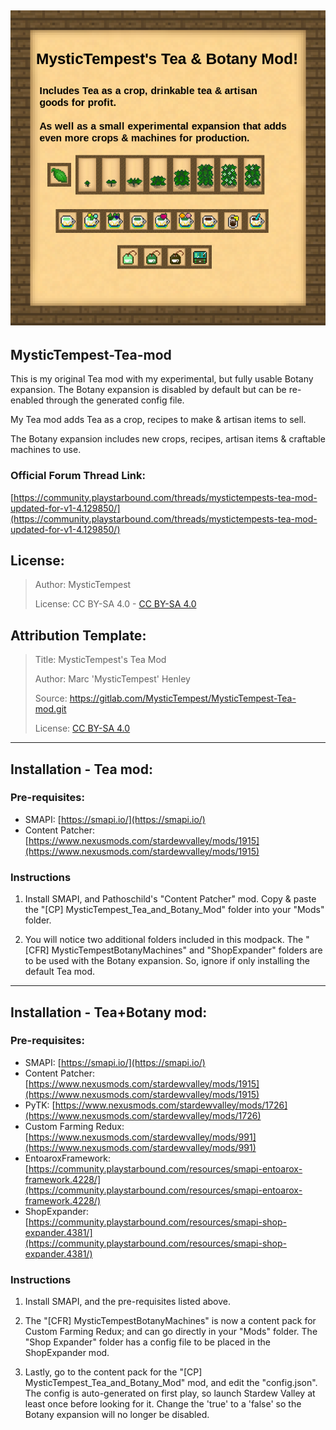 ![Screenshot](screenshot.png)
----
MysticTempest-Tea-mod
----

This is my original Tea mod with my experimental, but fully usable Botany expansion.
The Botany expansion is disabled by default but can be re-enabled through the generated config file.

My Tea mod adds Tea as a crop, recipes to make & artisan items to sell.

The Botany expansion includes new crops, recipes, artisan items & craftable machines to use.

### Official Forum Thread Link:
[https://community.playstarbound.com/threads/mystictempests-tea-mod-updated-for-v1-4.129850/](https://community.playstarbound.com/threads/mystictempests-tea-mod-updated-for-v1-4.129850/)



## License:
>Author: MysticTempest
>
>License: CC BY-SA 4.0 - [CC BY-SA 4.0](https://creativecommons.org/licenses/by-sa/4.0/)



## Attribution Template:
>Title: MysticTempest's Tea Mod
>
>Author: Marc 'MysticTempest' Henley
>
>Source: https://gitlab.com/MysticTempest/MysticTempest-Tea-mod.git
>
>License: [CC BY-SA 4.0](https://creativecommons.org/licenses/by-sa/4.0/)


---
## Installation - Tea mod:
### Pre-requisites:
* SMAPI: [https://smapi.io/](https://smapi.io/)
* Content Patcher: [https://www.nexusmods.com/stardewvalley/mods/1915](https://www.nexusmods.com/stardewvalley/mods/1915)

### Instructions
1. Install SMAPI, and Pathoschild's "Content Patcher" mod. Copy & paste the "[CP] MysticTempest\_Tea\_and\_Botany_Mod" folder into your "Mods" folder.

2. You will notice two additional folders included in this modpack. The "[CFR] MysticTempestBotanyMachines" and "ShopExpander" folders are to be used with the Botany expansion.
So, ignore if only installing the default Tea mod.


----
## Installation - Tea+Botany mod:
### Pre-requisites:
* SMAPI: [https://smapi.io/](https://smapi.io/)
* Content Patcher: [https://www.nexusmods.com/stardewvalley/mods/1915](https://www.nexusmods.com/stardewvalley/mods/1915)
* PyTK: [https://www.nexusmods.com/stardewvalley/mods/1726](https://www.nexusmods.com/stardewvalley/mods/1726)
* Custom Farming Redux: [https://www.nexusmods.com/stardewvalley/mods/991](https://www.nexusmods.com/stardewvalley/mods/991)
* EntoaroxFramework: [https://community.playstarbound.com/resources/smapi-entoarox-framework.4228/](https://community.playstarbound.com/resources/smapi-entoarox-framework.4228/)
* ShopExpander: [https://community.playstarbound.com/resources/smapi-shop-expander.4381/](https://community.playstarbound.com/resources/smapi-shop-expander.4381/)

### Instructions
1. Install SMAPI, and the pre-requisites listed above.

2. The "[CFR] MysticTempestBotanyMachines" is now a content pack for Custom Farming Redux; and can go directly in your "Mods" folder. The "Shop Expander" folder has a config file to be placed in the ShopExpander mod.
3. Lastly, go to the content pack for the "[CP] MysticTempest\_Tea\_and\_Botany_Mod" mod, and edit the "config.json". The config is auto-generated on first play, so launch Stardew Valley at least once before looking for it.
Change the 'true' to a 'false' so the Botany expansion will no longer be disabled.

